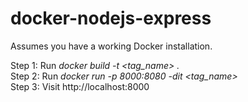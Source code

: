 # docker-nodejs-express

Assumes you have a working Docker installation.

Step 1: Run *docker build -t <tag_name> .*  
Step 2: Run *docker run -p 8000:8080 -dit <tag_name>*  
Step 3: Visit http://localhost:8000
